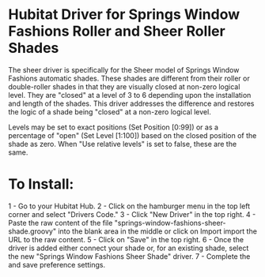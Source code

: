 # Hubitat Driver for Springs Window Fashions Roller and Sheer Roller Shades

The sheer driver is specifically for the Sheer model of Springs Window Fashions automatic shades.  These shades are different from their roller or double-roller shades in that they are visually closed at non-zero logical level.  They are "closed" at a level of 3 to 6 depending upon the installation and length of the shades.  This driver addresses the difference and restores the logic of a shade being "closed" at a non-zero logical level.

Levels may be set to exact positions (Set Position [0:99]) or as a percentage of "open" (Set Level [1:100]) based on the closed position of the shade as zero.  When "Use relative levels" is set to false, these are the same.

# To Install: 

1 - Go to your Hubitat Hub.
2 - Click on the hamburger menu in the top left corner and select "Drivers Code."
3 - Click "New Driver" in the top right.
4 - Paste the raw content of the file "springs-window-fashions-sheer-shade.groovy" into the blank area in the middle or click on Import import the URL to the raw content.
5 - Click on "Save" in the top right.
6 - Once the driver is added either connect your shade or, for an existing shade, select the new "Springs Window Fashions Sheer Shade" driver.
7 - Complete the and save preference settings.
